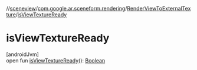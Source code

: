 //[sceneview](../../../index.md)/[com.google.ar.sceneform.rendering](../index.md)/[RenderViewToExternalTexture](index.md)/[isViewTextureReady](is-view-texture-ready.md)

# isViewTextureReady

[androidJvm]\
open fun [isViewTextureReady](is-view-texture-ready.md)(): [Boolean](https://kotlinlang.org/api/latest/jvm/stdlib/kotlin/-boolean/index.html)
